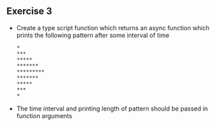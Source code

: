 
## Exercise 3

- Create a type script function which returns an async function which prints the following pattern after some interval of time

  ```
  *
  ***
  *****
  *******
  *********
  *******
  *****
  ***
  *
  ```

- The time interval and printing length of pattern should be passed in function arguments
